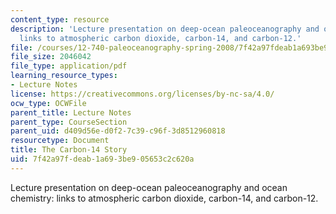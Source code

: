 ```yaml
---
content_type: resource
description: 'Lecture presentation on deep-ocean paleoceanography and ocean chemistry:
  links to atmospheric carbon dioxide, carbon-14, and carbon-12.'
file: /courses/12-740-paleoceanography-spring-2008/7f42a97fdeab1a693be905653c2c620a_lec09a_slide.pdf
file_size: 2046042
file_type: application/pdf
learning_resource_types:
- Lecture Notes
license: https://creativecommons.org/licenses/by-nc-sa/4.0/
ocw_type: OCWFile
parent_title: Lecture Notes
parent_type: CourseSection
parent_uid: d409d56e-d0f2-7c39-c96f-3d8512960818
resourcetype: Document
title: The Carbon-14 Story
uid: 7f42a97f-deab-1a69-3be9-05653c2c620a
---
```

Lecture presentation on deep-ocean paleoceanography and ocean chemistry: links to atmospheric carbon dioxide, carbon-14, and carbon-12.